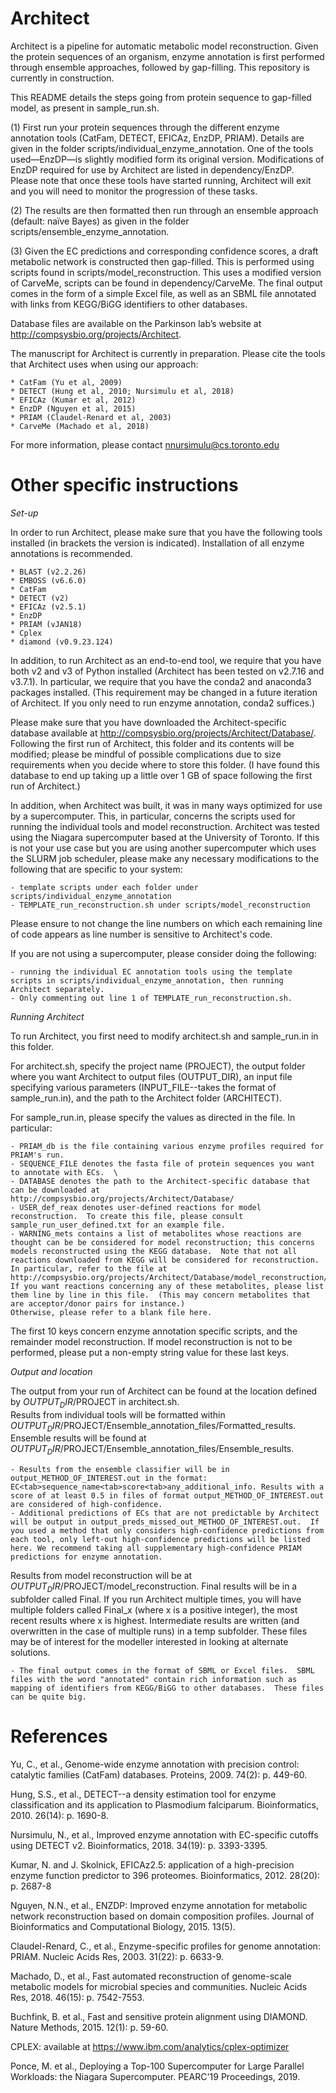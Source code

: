 # Architect

Architect is a pipeline for automatic metabolic model reconstruction.  Given the protein sequences of an organism, enzyme annotation is first performed through ensemble approaches, followed by gap-filling.  This repository is currently in construction.

This README details the steps going from protein sequence to gap-filled model, as present in sample_run.sh.

(1)	First run your protein sequences through the different enzyme annotation tools (CatFam, DETECT, EFICAz, EnzDP, PRIAM).  Details are given in the folder scripts/individual_enzyme_annotation.  One of the tools used—EnzDP—is slightly modified form its original version.  Modifications of EnzDP required for use by Architect are listed in dependency/EnzDP.  
Please note that once these tools have started running, Architect will exit and you will need to monitor the progression of these tasks. 

(2)	The results are then formatted then run through an ensemble approach (default: naïve Bayes) as given in the folder scripts/ensemble_enzyme_annotation.

(3)	Given the EC predictions and corresponding confidence scores, a draft metabolic network is constructed then gap-filled.  This is performed using scripts found in scripts/model_reconstruction.  This uses a modified version of CarveMe, scripts can be found in dependency/CarveMe.
The final output comes in the form of a simple Excel file, as well as an SBML file annotated with links from KEGG/BiGG identifiers to other databases.

Database files are available on the Parkinson lab’s website at http://compsysbio.org/projects/Architect. 

The manuscript for Architect is currently in preparation.  Please cite the tools that Architect uses when using our approach:

	* CatFam (Yu et al, 2009)
	* DETECT (Hung et al, 2010; Nursimulu et al, 2018)
	* EFICAz (Kumar et al, 2012)
	* EnzDP (Nguyen et al, 2015)
	* PRIAM (Claudel-Renard et al, 2003)
	* CarveMe (Machado et al, 2018)

For more information, please contact nnursimulu@cs.toronto.edu

# Other specific instructions

_Set-up_

In order to run Architect, please make sure that you have the following tools installed (in brackets the version is indicated).  Installation of all enzyme annotations is recommended.

	* BLAST (v2.2.26)
	* EMBOSS (v6.6.0)
	* CatFam
	* DETECT (v2)
	* EFICAz (v2.5.1)
	* EnzDP
	* PRIAM (vJAN18)
	* Cplex
	* diamond (v0.9.23.124)

In addition, to run Architect as an end-to-end tool, we require that you have both v2 and v3 of Python installed (Architect has been tested on v2.7.16 and v3.7.1). In particular, we require that you have the conda2 and anaconda3 packages installed.  (This requirement may be changed in a future iteration of Architect. If you only need to run enzyme annotation, conda2 suffices.)  

Please make sure that you have downloaded the Architect-specific database available at http://compsysbio.org/projects/Architect/Database/.  Following the first run of Architect, this folder and its contents will be modified; please be mindful of possible complications due to size requirements when you decide where to store this folder. (I have found this database to end up taking up a little over 1 GB of space following the first run of Architect.)

In addition, when Architect was built, it was in many ways optimized for use by a supercomputer.  This, in particular, concerns the scripts used for running the individual tools and model reconstruction.  Architect was tested using the Niagara supercomputer based at the University of Toronto.  If this is not your use case but you are using another supercomputer which uses the SLURM job scheduler, please make any necessary modifications to the following that are specific to your system:

	- template scripts under each folder under scripts/individual_enzyme_annotation
	- TEMPLATE_run_reconstruction.sh under scripts/model_reconstruction
	
Please ensure to not change the line numbers on which each remaining line of code appears as line number is sensitive to Architect's code.

If you are not using a supercomputer, please consider doing the following:

	- running the individual EC annotation tools using the template scripts in scripts/individual_enzyme_annotation, then running Architect separately.
	- Only commenting out line 1 of TEMPLATE_run_reconstruction.sh.
	
_Running Architect_

To run Architect, you first need to modify architect.sh and sample_run.in in this folder.

For architect.sh, specify the project name (PROJECT), the output folder where you want Architect to output files (OUTPUT_DIR), an input file specifying various parameters (INPUT_FILE--takes the format of sample_run.in), and the path to the Architect folder (ARCHITECT).

For sample_run.in, please specify the values as directed in the file.  In particular:

	- PRIAM_db is the file containing various enzyme profiles required for PRIAM's run.  
	- SEQUENCE_FILE denotes the fasta file of protein sequences you want to annotate with ECs.  \
	- DATABASE denotes the path to the Architect-specific database that can be downloaded at http://compsysbio.org/projects/Architect/Database/
	- USER_def_reax denotes user-defined reactions for model reconstruction.  To create this file, please consult sample_run_user_defined.txt for an example file.
	- WARNING_mets contains a list of metabolites whose reactions are thought can be be considered for model reconstruction; this concerns models reconstructed using the KEGG database.  Note that not all reactions downloaded from KEGG will be considered for reconstruction.  In particular, refer to the file at http://compsysbio.org/projects/Architect/Database/model_reconstruction/KEGG_universe/WARNING_reactions_with_formulaless_cpds.out
	If you want reactions concerning any of these metabolites, please list them line by line in this file.  (This may concern metabolites that are acceptor/donor pairs for instance.)
	Otherwise, please refer to a blank file here.
	
The first 10 keys concern enzyme annotation specific scripts, and the remainder model reconstruction.  If model reconstruction is not to be performed, please put a non-empty string value for these last keys.

_Output and location_

The output from your run of Architect can be found at the location defined by $OUTPUT_DIR/$PROJECT in architect.sh.  
Results from individual tools will be formatted within $OUTPUT_DIR/$PROJECT/Ensemble_annotation_files/Formatted_results.  
Ensemble results will be found at $OUTPUT_DIR/$PROJECT/Ensemble_annotation_files/Ensemble_results.  

	- Results from the ensemble classifier will be in output_METHOD_OF_INTEREST.out in the format: EC<tab>sequence_name<tab>score<tab>any_additional_info. Results with a score of at least 0.5 in files of format output_METHOD_OF_INTEREST.out are considered of high-confidence.
	- Additional predictions of ECs that are not predictable by Architect will be output in output_preds_missed_out_METHOD_OF_INTEREST.out.  If you used a method that only considers high-confidence predictions from each tool, only left-out high-confidence predictions will be listed here. We recommend taking all supplementary high-confidence PRIAM predictions for enzyme annotation.
	
Results from model reconstruction will be at $OUTPUT_DIR/$PROJECT/model_reconstruction.  Final results will be in a subfolder called Final.  If you run Architect multiple times, you will have multiple folders called Final_x (where x is a positive integer), the most recent results where x is highest.  Intermediate results are written (and overwritten in the case of multiple runs) in a temp subfolder.  These files may be of interest for the modeller interested in looking at alternate solutions.

	- The final output comes in the format of SBML or Excel files.  SBML files with the word "annotated" contain rich information such as mapping of identifiers from KEGG/BiGG to other databases.  These files can be quite big.

# References

Yu, C., et al., Genome-wide enzyme annotation with precision control: catalytic families (CatFam) databases. Proteins, 2009. 74(2): p. 449-60.

Hung, S.S., et al., DETECT--a density estimation tool for enzyme classification and its application to Plasmodium falciparum. Bioinformatics, 2010. 26(14): p. 1690-8.

Nursimulu, N., et al., Improved enzyme annotation with EC-specific cutoffs using DETECT v2. Bioinformatics, 2018. 34(19): p. 3393-3395.

Kumar, N. and J. Skolnick, EFICAz2.5: application of a high-precision enzyme function predictor to 396 proteomes. Bioinformatics, 2012. 28(20): p. 2687-8

Nguyen, N.N., et al., ENZDP: Improved enzyme annotation for metabolic network reconstruction based on domain composition profiles. Journal of Bioinformatics and Computational Biology, 2015. 13(5).

Claudel-Renard, C., et al., Enzyme-specific profiles for genome annotation: PRIAM. Nucleic Acids Res, 2003. 31(22): p. 6633-9.

Machado, D., et al., Fast automated reconstruction of genome-scale metabolic models for microbial species and communities. Nucleic Acids Res, 2018. 46(15): p. 7542-7553.

Buchfink, B. et al., Fast and sensitive protein alignment using DIAMOND.  Nature Methods, 2015. 12(1): p. 59-60.

CPLEX: available at https://www.ibm.com/analytics/cplex-optimizer

Ponce, M. et al., Deploying a Top-100 Supercomputer for Large Parallel Workloads: the Niagara Supercomputer. PEARC'19 Proceedings, 2019.